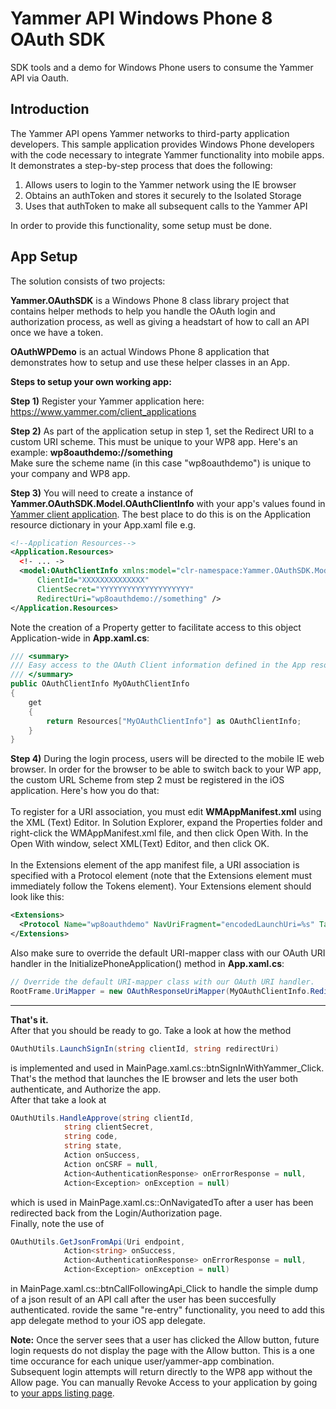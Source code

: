 Yammer API Windows Phone 8 OAuth SDK
========================

SDK tools and a demo for Windows Phone users to consume the Yammer API via Oauth.

Introduction
------------
The Yammer API opens Yammer networks to third-party application developers.  This sample application provides Windows Phone developers with the code necessary to integrate Yammer functionality into mobile apps. It demonstrates a step-by-step process that does the following:

1. Allows users to login to the Yammer network using the IE browser
2. Obtains an authToken and stores it securely to the Isolated Storage
3. Uses that authToken to make all subsequent calls to the Yammer API

In order to provide this functionality, some setup must be done.

App Setup
---------

The solution consists of two projects: 

**Yammer.OAuthSDK** is a Windows Phone 8 class library project that contains helper methods to help you handle the OAuth login and authorization process, as well as giving a headstart of how to call an API once we have a token.

**OAuthWPDemo** is an actual Windows Phone 8 application that demonstrates how to setup and use these helper classes in an App.

**Steps to setup your own working app:**

**Step 1)** Register your Yammer application here: https://www.yammer.com/client_applications

**Step 2)** As part of the application setup in step 1, set the Redirect URI to a custom URI scheme.  This must be unique to your WP8 app.  Here's an example: **wp8oauthdemo://something**
<br/>Make sure the scheme name (in this case "wp8oauthdemo") is unique to your company and WP8 app.

**Step 3)** You will need to create a instance of **Yammer.OAuthSDK.Model.OAuthClientInfo** with your app's values found in [Yammer client application](https://www.yammer.com/client_applications). The best place to do this is on the Application resource dictionary in your App.xaml file e.g.
```XML
<!--Application Resources-->
<Application.Resources>
  <!- ... ->
  <model:OAuthClientInfo xmlns:model="clr-namespace:Yammer.OAuthSDK.Model;assembly=Yammer.OAuthSDK" x:Key="MyOAuthClientInfo"
      ClientId="XXXXXXXXXXXXXX" 
      ClientSecret="YYYYYYYYYYYYYYYYYYYY" 
      RedirectUri="wp8oauthdemo://something" />
</Application.Resources>
```
Note the creation of a Property getter to facilitate access to this object Application-wide in **App.xaml.cs**:
```C#
/// <summary>
/// Easy access to the OAuth Client information defined in the App resource dictionary.
/// </summary>
public OAuthClientInfo MyOAuthClientInfo
{
    get
    {
        return Resources["MyOAuthClientInfo"] as OAuthClientInfo;
    }
}
```
**Step 4)** During the login process, users will be directed to the mobile IE web browser.  In order for the browser to be able to switch back to your WP app, the custom URL Scheme from step 2 must be registered in the iOS application.  Here's how you do that:
<br/><br/>
To register for a URI association, you must edit **WMAppManifest.xml** using the XML (Text) Editor. In Solution Explorer, expand the Properties folder and right-click the WMAppManifest.xml file, and then click Open With. In the Open With window, select XML(Text) Editor, and then click OK.
<br/><br/>
In the Extensions element of the app manifest file, a URI association is specified with a Protocol element (note that the Extensions element must immediately follow the Tokens element). Your Extensions element should look like this:
```XML
<Extensions>
  <Protocol Name="wp8oauthdemo" NavUriFragment="encodedLaunchUri=%s" TaskID="_default" />
</Extensions>
```
Also make sure to override the default URI-mapper class with our OAuth URI handler in the InitializePhoneApplication() method in **App.xaml.cs**:
```C#
// Override the default URI-mapper class with our OAuth URI handler.
RootFrame.UriMapper = new OAuthResponseUriMapper(MyOAuthClientInfo.RedirectUri);
```
***
**That's it.**  <br/>
After that you should be ready to go. Take a look at how the method 
```C#
OAuthUtils.LaunchSignIn(string clientId, string redirectUri)
```
is implemented and used in MainPage.xaml.cs::btnSignInWithYammer_Click. That's the method that launches the IE browser and lets the user both authenticate, and Authorize the app. 
<br/>
After that take a look at
```C#
OAuthUtils.HandleApprove(string clientId,
            string clientSecret,
            string code, 
            string state,
            Action onSuccess, 
            Action onCSRF = null, 
            Action<AuthenticationResponse> onErrorResponse = null, 
            Action<Exception> onException = null)
```
which is used in MainPage.xaml.cs::OnNavigatedTo after a user has been redirected back from the Login/Authorization page.
<br />
Finally, note the use of 
```C#
OAuthUtils.GetJsonFromApi(Uri endpoint, 
            Action<string> onSuccess, 
            Action<AuthenticationResponse> onErrorResponse = null, 
            Action<Exception> onException = null)
```
in MainPage.xaml.cs::btnCallFollowingApi_Click to handle the simple dump of a json result of an API call after the user has been succesfully authenticated.
rovide the same "re-entry" functionality, you need to add this app delegate method to your iOS app delegate.

**Note:** Once the server sees that a user has clicked the Allow button, future login requests do not display the page with the Allow button.  This is a one time occurance for each unique user/yammer-app combination.  Subsequent login attempts will return directly to the WP8 app without the Allow page. You can manually Revoke Access to your application by going to [your apps listing page](https://www.staging.yammer.com/account/applications).
